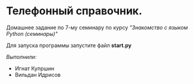 # Телефонный справочник. <br>
Домашнее задание по 7-му семинару по курсу *"Знакомство с языком Python (семинары)"*

Для запуска программы запустите файл **start.py**

*Выполнили:*
* Игнат Купршин
* Вильдан Идрисов

